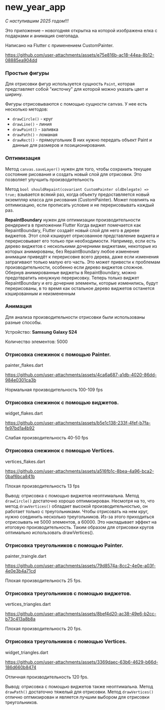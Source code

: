 # new_year_app

_С наступившим 2025 годом!!!_

Это приложение – новогодняя открытка на которой изображена елка с подарками и анимация снегопада.

Написано на Flutter с применением CustomPainter.

https://github.com/user-attachments/assets/e75e816b-ac18-44ea-8b12-08885ea904dd



### Простые фигуры

Для отрисовки фигур используется сущность `Paint`, которая представляет собой "кисточку" для которой можно указать цвет и ширину.

Фигуры отрисовываются с помощью сущности canvas. У нее есть несколько методов:
- `drawCircle()` - круг
- `drawLine()` - линия
- `drawPaint()` - заливка
- `drawPath()` - ломаная
- `drawRect()` - прямоугольник
В них нужно передать объект Paint и данные для размеров и позиционирования.

### Оптимизация

Метод `canvas.saveLayer()` нужен для того, чтобы сохранить текущее состояние рисования и создать новый слой для отрисовки. Это позволяет улучшить производительность

Метод
`bool shouldRepaint(covariant CustomPainter oldDelegate) => true;`
взывается всякий раз, когда объекту предоставляется новый экземпляр класса для рисования (CustomPainter).
Может повлиять на оптимизацию, если прописать условие и не перерисовывать каждый раз.

**RepaintBoundary** нужен для оптимизации производительности рендеринга в приложении Flutter
Когда виджет помечается как RepaintBoundary, Flutter создаёт новый слой для него в дереве виджетов. Этот слой кэширует отрисованное представление виджета и перерисовывает его только при необходимости.
Например, если есть дерево виджетов с несколькими дочерними виджетами, некоторые из которых анимированы, без RepaintBoundary любое изменение анимации приведёт к перерисовке всего дерева, даже если изменения затрагивают только малую его часть. Это может привести к проблемам производительности, особенно если дерево виджетов сложное.
Обернув анимированные виджеты в RepaintBoundary, можно предотвратить ненужную перерисовку. Теперь только виджет RepaintBoundary и его дочерние элементы, которые изменились, будут перерисованы, в то время как остальное дерево виджетов останется кэшированным и неизмененным

### Анимация

Для анализа производительности отрисовки были использованы разные способы.

Устройство: **Samsung Galaxy S24**

Количество элементов: 5000

### Отрисовка снежинок с помощью Painter.

painter_flakes.dart

https://github.com/user-attachments/assets/4ca6a687-a1db-4020-86dd-984e0301ca3b

Нормальная производительность 100-109 fps

### Отрисовка снежинок с помощью виджетов.

widget_flakes.dart

https://github.com/user-attachments/assets/b5e1c138-233f-4fef-b7fa-fe97bd1a4b92

Слабая производительность 40-50 fps

### Отрисовка снежинок с помощью Vertices.

vertices_flakes.dart

https://github.com/user-attachments/assets/a516fb1c-8bea-4a96-bca2-0baf6bca841b

Плохая производительность 13 fps

Вывод: отрисовка с помощью виджетов неоптимальна. Метод `drawCircle()` достаточно хорошо оптимизирован. Несмотря на то, что метод `drawVertices()` обладает высокой производительностью, он работает только с треугольниками. Чтобы отрисовать на нем круг, нужно соединить несколько треугольников. Из-за этого приходиться отрисоывать не 5000 элементов, а 60000. Это накладывает эффект на итоговую производительность. 
Таким образом для отрисовки кругов оптимально использовать drawVertices().

### Отрисовка треугольников с помощью Painter.

painter_traingle.dart

https://github.com/user-attachments/assets/79d8574a-8cc2-4e0e-a03f-4e0e3b4a71cd

Плохая производительность 25 fps.

### Отрисовка треугольников с помощью виджетов.

vertices_triangles.dart

https://github.com/user-attachments/assets/8bef4d20-ac38-49e6-b2cc-b73c413a8b8a

Плохая производительность 20 fps.

### Отрисовка треугольников с помощью Vertices.

widget_triangles.dart

https://github.com/user-attachments/assets/3369daec-63b6-4629-b66d-186d660b8474

Отличная производительность 120 fps.

Вывод: отрисовка с помощью виджетов также неоптимальна. Метод `drawPath()` достаточно тяжелый для отрисовки. Метод `drawVertices()` отлично оптмизирован и является лучшим выбором для отрисовки треугольников.
